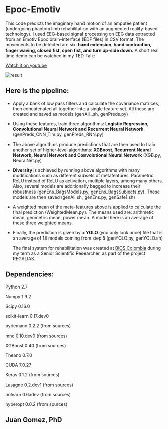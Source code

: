 # Epoc-Emotiv

This code predicts the imaginary hand motion of an amputee patient (undergoing phantom limb rehabilitation with an augmented reality-based technology). I used EEG-based signal processing on EEG data extracted from an Emotiv Epoc brain-interface (EDF files) in CSV format. The movements to be detected are six: __hand extension, hand contraction, finger waving, closed fist, open fist, and turn up-side down.__
A short real time demo can be watched in my TED Talk: 

[Watch it on youtube](https://youtu.be/e-ZBNtzpF1Q?t=419)

![result](https://user-images.githubusercontent.com/38761819/50808388-4f070800-12cc-11e9-81e2-3fea93976c42.png)

## Here is the pipeline:

* Apply a bank of low pass filters and calculate the covariance matrices, then concatenated all together into a single feature set. All these are created and saved as models (genAll_.sh, genPreds.py)

* Using these features, train three algorithms: __Logistic Regression, Convolutional Neural Network and Recurrent Neural Network__ (genPreds_CNN_Tim.py, genPreds_RNN.py)

* The above algorithms produce predictions that are then used to train another set of higher-level algorithms: __XGBoost, Recurrent Neural Network, Neural Network and Convolutional Neural Network__ (XGB.py, NeuralNet.py)

* __Diversity__ is achieved by running above algorithms with many modifications such as different subsets of metafeatures, Parametric ReLU instead of ReLU as activation, multiple layers, among many others. Also, several models are additionally bagged to increase their robustness (genEns_BagsModels.py, genEns_BagsSubjects.py). These models are then saved (genAll.sh, genEns.py, genSafe1.sh)

* A weighted mean of the meta-features above is applied to calculate the final prediction (WeightedMean.py). The means used are: arithmetic mean, geometric mean, power mean. A model here is an average of these three weighted means.

* Finally, the prediction is given by a __YOLO__ (you only look once) file that is an average of 18 models coming from step 5 (genYOLO.py, genYOLO.sh)

  The final system for rehabilitation was created at [BIOS Colombia](www.bios.co) during my term as a Senior Scientific Researcher, as part of the project REGALIAS.

## Dependencies:

Python 2.7

Numpy 1.9.2

Scipy 0.16.0

scikit-learn 0.17.dev0

pyriemann 0.2.2 (from sources)

mne 0.10.dev0 (from sources)

XGBoost 0.40 (from sources)

Theano 0.7.0

CUDA 7.0.27

Keras 0.1.2 (from sources)

Lasagne 0.2.dev1 (from sources)

nolearn 0.6adev (from sources)

hyperopt 0.0.2 (from sources)

## Juan Gomez, PhD
